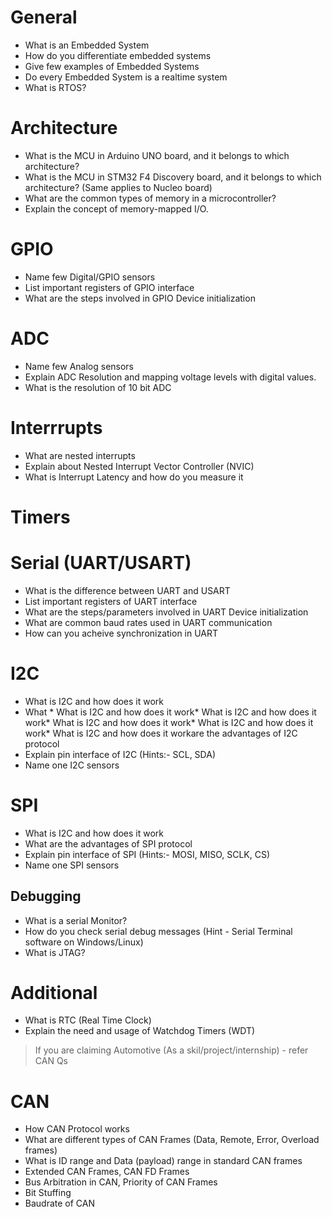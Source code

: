# General
* What is an Embedded System
* How do you differentiate embedded systems
* Give few examples of Embedded Systems
* Do every Embedded System is a realtime system
* What is RTOS?

# Architecture
* What is the MCU in Arduino UNO board, and it belongs to which architecture?
* What is the MCU in STM32 F4 Discovery board, and it belongs to which architecture? (Same applies to Nucleo board)
* What are the common types of memory in a microcontroller?
* Explain the concept of memory-mapped I/O.


# GPIO
* Name few Digital/GPIO sensors
* List important registers of GPIO interface
* What are the steps involved in GPIO Device initialization

# ADC
* Name few Analog sensors
* Explain ADC Resolution and mapping voltage levels with digital values.
* What is the resolution of 10 bit ADC 

# Interrrupts
* What are nested interrupts
* Explain about Nested Interrupt Vector Controller (NVIC)
* What is Interrupt Latency and how do you measure it
  
# Timers
 
# Serial (UART/USART)
* What is the difference between UART and USART
* List important registers of UART interface
* What are the steps/parameters involved in UART Device initialization
* What are common baud rates used in UART communication
* How can you acheive synchronization in UART 


# I2C
* What is I2C and how does it work
* What * What is I2C and how does it work* What is I2C and how does it work* What is I2C and how does it work* What is I2C and how does it work* What is I2C and how does it workare the advantages of I2C protocol
* Explain pin interface of I2C (Hints:- SCL, SDA)
* Name one I2C sensors
  
# SPI
* What is I2C and how does it work
* What are the advantages of SPI protocol
* Explain pin interface of SPI (Hints:- MOSI, MISO, SCLK, CS)
* Name one SPI sensors

## Debugging
* What is a serial Monitor?
* How do you check serial debug messages (Hint - Serial Terminal software on Windows/Linux)
* What is JTAG?

# Additional
* What is RTC (Real Time Clock)
* Explain the need and usage of Watchdog Timers (WDT)

> If you are claiming Automotive (As a skil/project/internship) - refer CAN Qs
# CAN
* How CAN Protocol works
* What are different types of CAN Frames (Data, Remote, Error, Overload frames)
* What is ID range and Data (payload) range in standard CAN frames
* Extended CAN Frames, CAN FD Frames
* Bus Arbitration in CAN, Priority of CAN Frames
* Bit Stuffing
* Baudrate of CAN
